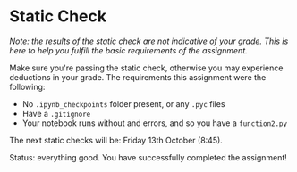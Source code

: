# Static Check

_Note: the results of the static check are not indicative of your grade. This is here to help you fulfill the basic requirements of the assignment._

Make sure you're passing the static check, otherwise you may experience deductions in your grade. 
The requirements this assignment were the following:
- No ```.ipynb_checkpoints``` folder present, or any ```.pyc``` files
- Have a ```.gitignore```
- Your notebook runs without and errors, and so you have a ```function2.py```

The next static checks will be: Friday 13th October (8:45).

Status: everything good. You have successfully completed the assignment!



